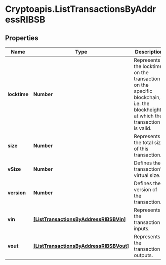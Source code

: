 # Cryptoapis.ListTransactionsByAddressRIBSB

## Properties

Name | Type | Description | Notes
------------ | ------------- | ------------- | -------------
**locktime** | **Number** | Represents the locktime on the transaction on the specific blockchain, i.e. the blockheight at which the transaction is valid. | 
**size** | **Number** | Represents the total size of this transaction. | 
**vSize** | **Number** | Defines the transaction&#39;s virtual size. | 
**version** | **Number** | Defines the version of the transaction. | 
**vin** | [**[ListTransactionsByAddressRIBSBVin]**](ListTransactionsByAddressRIBSBVin.md) | Represents the transaction inputs. | 
**vout** | [**[ListTransactionsByAddressRIBSBVout]**](ListTransactionsByAddressRIBSBVout.md) | Represents the transaction outputs. | 



